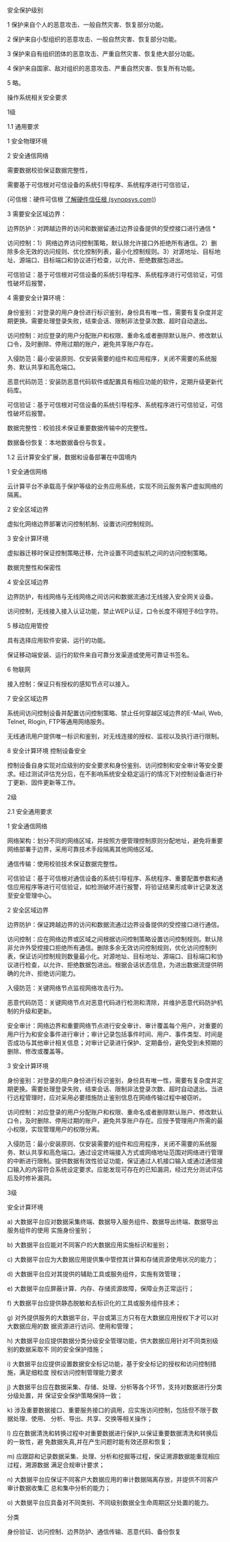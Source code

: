 安全保护级别

1 保护来自个人的恶意攻击、一般自然灾害、恢复部分功能。

2 保护来自小型组织的恶意攻击、一般自然灾害、恢复部分功能。

3 保护来自有组织团体的恶意攻击、严重自然灾害、恢复绝大部分功能。

4 保护来自国家、敌对组织的恶意攻击、严重自然灾害、恢复所有功能。

5 略。



操作系统相关安全要求

1级 

1.1 通用要求

1 安全物理环境

2 安全通信网络

需要数据校验保证数据完整性，

需要基于可信根对可信设备的系统引导程序、系统程序进行可信验证，

(可信根：硬件可信根 [了解硬件信任根 (synopsys.com)](https://www.synopsys.com/zh-cn/china/resources/dwtb/dwtb-cn-q1-21018-rootsoftrusts.html))

3 需要安全区域边界：

边界防护：对跨越边界的访问和数据留通过边界设备提供的受控接口进行通信 *

访问控制：1）网络边界访问控制策略，默认除允许接口外拒绝所有通信。2）删除多余无效的访问规则、优化控制列表，最小化控制规则。3）对源地址、目标地址、源端口、目标端口和协议进行检查，以允许、拒绝数据包进出。

可信验证：基于可信根对可信设备的系统引导程序、系统程序进行可信验证，可信性破坏后报警，

4 需要安全计算环境：

身份鉴别：对登录的用户身份进行标识鉴别，身份具有唯一性，需要有复杂度并定期更换。需要处理登录失败，结束会话、限制非法登录次数、超时自动退出。

访问控制：对应登录的用户分配账户和权限、重命名或者删除默认账户、修改默认口令，及时删除、停用过期的账户，避免共享账户存在。

入侵防范：最小安装原则、仅安装需要的组件和应用程序，关闭不需要的系统服务、默认共享和高危端口。

恶意代码防范：安装防恶意代码软件或配置具有相应功能的软件，定期升级更新代码库。

可信验证：基于可信根对可信设备的系统引导程序、系统程序进行可信验证，可信性破坏后报警。

数据完整性：校验技术保证重要数据传输中的完整性。

数据备份恢复：本地数据备份与恢复。

1.2 云计算安全扩展，数据和设备部署在中国境内

1 安全通信网络

云计算平台不承载高于保护等级的业务应用系统，实现不同云服务客户虚拟网络的隔离。

2 安全区域边界

虚拟化网络边界部署访问控制机制、设置访问控制规则。

3 安全计算环境

虚拟器迁移时保证控制策略迁移，允许设置不同虚拟机之间的访问控制策略。

数据完整性和保密性

4 安全区域边界

边界防护，有线网络与无线网络之间访问和数据流通过无线接入安全网关设备。

访问控制，无线接入接入认证功能，禁止WEP认证，口令长度不得短于8位字符。

5 移动应用管控

具有选择应用软件安装、运行的功能。

保证移动端安装、运行的软件来自可靠分发渠道或使用可靠证书签名。

6 物联网

接入控制：保证只有授权的感知节点可以接入。

7 安全区域边界

系统间访问控制设备并配置访问控制策略、禁止任何穿越区域边界的E-Mail, Web, Telnet, Rlogin, FTP等通用网络服务。

无线通讯用户提供唯一标识和鉴别，对无线连接的授权、监视以及执行进行限制。

8 安全计算环境 控制设备安全

控制设备自身实现对应级别的安全要求和身份鉴别、访问控制和安全审计等安全要求。经过测试评估充分后，在不影响系统安全稳定运行的情况下对控制设备进行补丁更新、固件更新等工作。



2级

2.1 安全通用要求

1 安全通信网络

网络架构：划分不同的网络区域，并按照方便管理控制原则分配地址，避免将重要网络部署于边界，采用可靠技术手段隔离其他网络区域。

通信传输：使用校验技术保证数据完整性。

可信验证：基于可信根对通信设备的系统引导程序、系统程序、重要配置参数和通信应用程序等进行可信验证，如检测破坏进行报警，将验证结果形成审计记录发送至安全管理中心。

2 安全区域边界

边界防护：保证跨越边界的访问和数据流通过边界设备提供的受控接口进行通信。

访问控制：应在网络边界或区域之间根据访问控制策略设置访问控制规则。默认除非允许外受控接口拒绝所有通信。删除多余无效访问控制规则，优化访问控制列表，保证访问控制规则数量最小化。对源地址、目标地址、源端口、目标端口和协议进行检查，以允许、拒绝数据包进出。根据会话状态信息，为进出数据流提供明确的允许、拒绝访问能力。

入侵防范：关键网络节点监视网络攻击行为。

恶意代码防范：关键网络节点对恶意代码进行检测和清除，并维护恶意代码防护机制的升级和更新。

安全审计：网络边界和重要网络节点进行安全审计、审计覆盖每个用户，对重要的用户行为和安全事件进行审计；审计记录包括事件时间、用户、事件类型、时间是否成功与其他审计相关信息；对审计记录进行保护、定期备份，避免受到未预期的删除、修改或覆盖等。

3 安全计算环境

身份鉴别：对登录的用户身份进行标识鉴别，身份具有唯一性，需要有复杂度并定期更换。需要处理登录失败，结束会话、限制非法登录次数、超时自动退出。当进行远程管理时，应对采用必要措施防止鉴别信息在网络传输过程中被窃听。

访问控制：对应登录的用户分配账户和权限、重命名或者删除默认账户、修改默认口令，及时删除、停用过期的账户，避免共享账户存在。应授予管理用户所需的最小权限，实现管理用户的权限分离。

入侵防范：最小安装原则、仅安装需要的组件和应用程序，关闭不需要的系统服务、默认共享和高危端口。通过设定终端接入方式或网络地址范围对网络进行管理的中断进行限制。提供数据有效性验证功能，保证通过人机接口输入或通过通信接口输入的内容符合系统设定要求。应能发现可存在的已知漏洞，经过充分测试评估后及时修补漏洞。

3级

安全计算环境

a) 大数据平台应对数据采集终端、数据导入服务组件、数据导出终端、数据导出服务组件的使用 实施身份鉴别；

b) 大数据平台应能对不同客户的大数据应用实施标识和鉴别；

c) 大数据平台应为大数据应用提供集中管控其计算和存储资源使用状况的能力；

d) 大数据平台应对其提供的辅助工具或服务组件，实施有效管理；

e) 大数据平台应屏蔽计算、内存、存储资源故障，保障业务正常运行；

f) 大数据平台应提供静态脱敏和去标识化的工具或服务组件技术；

g) 对外提供服务的大数据平台，平台或第三方只有在大数据应用授权下才可以对大数据应用的数 据资源进行访问、使用和管理；

h) 大数据平台应提供数据分类分级安全管理功能，供大数据应用针对不同类别级别的数据采取不 同的安全保护措施；

i) 大数据平台应提供设置数据安全标记功能，基于安全标记的授权和访问控制措施，满足细粒度 授权访问控制管理能力要求

j) 大数据平台应在数据采集、存储、处理、分析等各个环节，支持对数据进行分类分级处置，并 保证安全保护策略保持一致；

k) 涉及重要数据接口、重要服务接口的调用，应实施访问控制，包括但不限于数据处理、使用、 分析、导出、共享、交换等相关操作；

l) 应在数据清洗和转换过程中对重要数据进行保护,以保证重要数据清洗和转换后的一致性，避 免数据失真,并在产生问题时能有效还原和恢复；

m) 应跟踪和记录数据采集、处理、分析和挖掘等过程，保证溯源数据能重现相应过程，溯源数据 满足合规审计要求；

n) 大数据平台应保证不同客户大数据应用的审计数据隔离存放，并提供不同客户审计数据收集汇 总和集中分析的能力；

o) 大数据平台应具备对不同类别、不同级别数据全生命周期区分处置的能力。





分类

身份验证、访问控制、边界防护、通信传输、恶意代码、备份恢复


